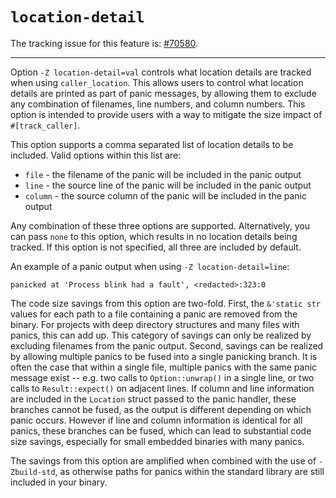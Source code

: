 # `location-detail`

The tracking issue for this feature is: [#70580](https://github.com/rust-lang/rust/issues/70580).

------------------------

Option `-Z location-detail=val` controls what location details are tracked when
using `caller_location`. This allows users to control what location details
are printed as part of panic messages, by allowing them to exclude any combination
of filenames, line numbers, and column numbers. This option is intended to provide
users with a way to mitigate the size impact of `#[track_caller]`.

This option supports a comma separated list of location details to be included. Valid options
within this list are:

- `file` - the filename of the panic will be included in the panic output
- `line` - the source line of the panic will be included in the panic output
- `column` - the source column of the panic will be included in the panic output

Any combination of these three options are supported. Alternatively, you can pass
`none` to this option, which results in no location details being tracked.
If this option is not specified, all three are included by default.

An example of a panic output when using `-Z location-detail=line`:
```text
panicked at 'Process blink had a fault', <redacted>:323:0
```

The code size savings from this option are two-fold. First, the `&'static str` values
for each path to a file containing a panic are removed from the binary. For projects
with deep directory structures and many files with panics, this can add up. This category
of savings can only be realized by excluding filenames from the panic output. Second,
savings can be realized by allowing multiple panics to be fused into a single panicking
branch. It is often the case that within a single file, multiple panics with the same
panic message exist -- e.g. two calls to `Option::unwrap()` in a single line, or
two calls to `Result::expect()` on adjacent lines. If column and line information
are included in the `Location` struct passed to the panic handler, these branches cannot
be fused, as the output is different depending on which panic occurs. However if line
and column information is identical for all panics, these branches can be fused, which
can lead to substantial code size savings, especially for small embedded binaries with
many panics.

The savings from this option are amplified when combined with the use of `-Zbuild-std`, as
otherwise paths for panics within the standard library are still included in your binary.
